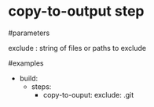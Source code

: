 # copy-to-output step


#parameters

exclude : string of files or paths to exclude



#examples


- build:
    - steps:
        - copy-to-ouput:
            exclude: .git
